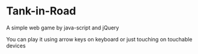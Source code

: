 # Tank-in-Road
A simple web game by java-script and jQuery

You can play it using arrow keys on keyboard or just touching on touchable devices
